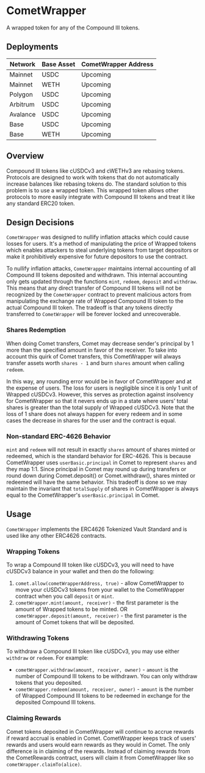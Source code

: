 # CometWrapper

A wrapped token for any of the Compound III tokens.

## Deployments

| Network  | Base Asset | CometWrapper Address                       |
| -------- | ---------- | ------------------------------------------ |
| Mainnet  | USDC       | Upcoming                                   |
| Mainnet  | WETH       | Upcoming                                   |
| Polygon  | USDC       | Upcoming                                   |
| Arbitrum | USDC       | Upcoming                                   |
| Avalance | USDC       | Upcoming                                   |
| Base     | USDC       | Upcoming                                   |
| Base     | WETH       | Upcoming                                   |

## Overview

Compound III tokens like cUSDCv3 and cWETHv3 are rebasing tokens. Protocols are designed to work with tokens that do not automatically increase balances like rebasing tokens do. The standard solution to this problem is to use a wrapped token.
This wrapped token allows other protocols to more easily integrate with Compound III tokens and treat it like any standard ERC20 token.

## Design Decisions

`CometWrapper` was designed to nullify inflation attacks which could cause losses for users. It's a method of manipulating the price of Wrapped tokens which enables attackers to steal underlying tokens from target depositors or make it prohibitively expensive for future depositors to use the contract.

To nullify inflation attacks, `CometWrapper` maintains internal accounting of all Compound III tokens deposited and withdrawn. This internal accounting only gets updated through the functions `mint`, `redeem`, `deposit` and `withdraw`. This means that any direct transfer of Compound III tokens will not be recognized by the `CometWrapper` contract to prevent malicious actors from manipulating the exchange rate of Wrapped Compound III token to the actual Compound III token. The tradeoff is that any tokens directly transferred to `CometWrapper` will be forever locked and unrecoverable.

### Shares Redemption

When doing Comet transfers, Comet may decrease sender's principal by 1 more than the specified amount in favor of the receiver. To take into account this quirk of Comet transfers, this CometWrapper will always transfer assets worth `shares - 1` and burn `shares` amount when calling `redeem`. 

In this way, any rounding error would be in favor of CometWrapper and at the expense of users. The loss for users is negligible since it is only 1 unit of Wrapped cUSDCv3. However, this serves as protection against insolvency for CometWrapper so that it nevers ends up in a state where users' total shares is greater than the total supply of Wrapped cUSDCv3. Note that the loss of 1 share does not always happen for every redeem and in some cases the decrease in shares for the user and the contract is equal. 

### Non-standard ERC-4626 Behavior

`mint` and `redeem` will not result in exactly `shares` amount of shares minted or redeemed, which is the standard behavior for ERC-4626. This is because CometWrapper uses `userBasic.principal` in Comet to represent `shares` and they map 1:1. Since principal in Comet may round up during transfers or round down during Comet.deposit() or Comet.withdraw(), shares minted or redeemed will have the same behavior. This tradeoff is done so we may maintain the invariant that `totalSupply` of shares in CometWrapper is always equal to the CometWrapper's `userBasic.principal` in Comet.

## Usage

`CometWrapper` implements the ERC4626 Tokenized Vault Standard and is used like any other ERC4626 contracts.

### Wrapping Tokens

To wrap a Compound III token like cUSDCv3, you will need to have cUSDCv3 balance in your wallet and then do the following:

1. `comet.allow(cometWrapperAddress, true)` - allow CometWrapper to move your cUSDCv3 tokens from your wallet to the CometWrapper contract when you call `deposit` or `mint`.
2. `cometWrapper.mint(amount, receiver)` - the first parameter is the amount of Wrapped tokens to be minted.
   OR `cometWrapper.deposit(amount, receiver)` - the first parameter is the amount of Comet tokens that will be deposited.

### Withdrawing Tokens

To withdraw a Compound III token like cUSDCv3, you may use either `withdraw` or `redeem`. For example:

- `cometWrapper.withdraw(amount, receiver, owner)` - `amount` is the number of Compound III tokens to be withdrawn. You can only withdraw tokens that you deposited.
- `cometWrapper.redeem(amount, receiver, owner)` - `amount` is the number of Wrapped Compound III tokens to be redeemed in exchange for the deposited Compound III tokens.

### Claiming Rewards

Comet tokens deposited in CometWrapper will continue to accrue rewards if reward accrual is enabled in Comet. CometWrapper keeps track of users' rewards and users would earn rewards as they would in Comet. The only difference is in claiming of the rewards. Instead of claiming rewards from the CometRewards contract, users will claim it from CometWrapper like so `cometWrapper.claimTo(alice)`.
